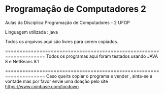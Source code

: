 # Programação de Computadores 2
Aulas da Disciplica Programação de Computadores - 2 UFOP

Linguagem utilizada : java

Todos os arquivos aqui são livres para serem copiados.

====================================================================
Todos os programas aqui foram testados usando JAVA 8 e NetBeans 8.1

====================================================================
Caso queira copiar o programa e vender , sinta-se a vontade mas por favor envie uma doação pelo site https://www.coinbase.com/locdown

